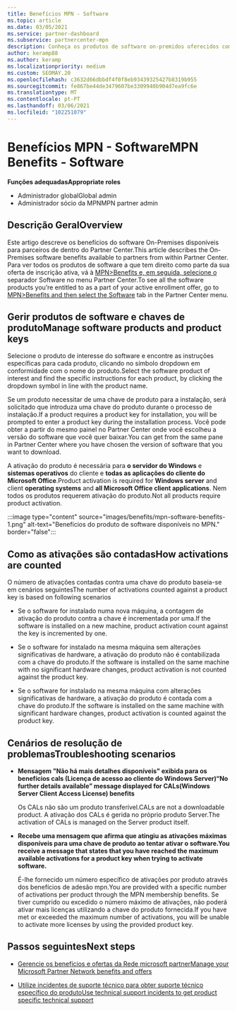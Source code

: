 ```yaml
---
title: Benefícios MPN - Software
ms.topic: article
ms.date: 03/05/2021
ms.service: partner-dashboard
ms.subservice: partnercenter-mpn
description: Conheça os produtos de software on-premidos oferecidos como benefícios da Microsoft Partner Network (MPN)
author: keramp88
ms.author: keramp
ms.localizationpriority: medium
ms.custom: SEOMAY.20
ms.openlocfilehash: c3632d66dbbdf4f0f8eb93439325427b8319b955
ms.sourcegitcommit: fe867be44de3479607be3309940b904d7ea9fc6e
ms.translationtype: MT
ms.contentlocale: pt-PT
ms.lasthandoff: 03/06/2021
ms.locfileid: "102251079"
---
```

# <a name="mpn-benefits---software"></a><span data-ttu-id="e4e5d-103">Benefícios MPN - Software</span><span class="sxs-lookup"><span data-stu-id="e4e5d-103">MPN Benefits - Software</span></span>

<span data-ttu-id="e4e5d-104">**Funções adequadas**</span><span class="sxs-lookup"><span data-stu-id="e4e5d-104">**Appropriate roles**</span></span>

- <span data-ttu-id="e4e5d-105">Administrador global</span><span class="sxs-lookup"><span data-stu-id="e4e5d-105">Global admin</span></span>
- <span data-ttu-id="e4e5d-106">Administrador sócio da MPN</span><span class="sxs-lookup"><span data-stu-id="e4e5d-106">MPN partner admin</span></span>

## <a name="overview"></a><span data-ttu-id="e4e5d-107">Descrição Geral</span><span class="sxs-lookup"><span data-stu-id="e4e5d-107">Overview</span></span>

<span data-ttu-id="e4e5d-108">Este artigo descreve os benefícios do software On-Premises disponíveis para parceiros de dentro do Partner Center.</span><span class="sxs-lookup"><span data-stu-id="e4e5d-108">This article describes the On-Premises software benefits available to partners from within Partner Center.</span></span> <span data-ttu-id="e4e5d-109">Para ver todos os produtos de software a que tem direito como parte da sua oferta de inscrição ativa, vá à  [MPN>Benefits e, em seguida, selecione o](https://partner.microsoft.com/dashboard/mpn/membership/benefits/software) separador Software no menu Partner Center.</span><span class="sxs-lookup"><span data-stu-id="e4e5d-109">To see all the software products you’re entitled to as a part of your active enrollment offer, go to  [MPN>Benefits and then select the Software](https://partner.microsoft.com/dashboard/mpn/membership/benefits/software) tab in the Partner Center menu.</span></span>  

## <a name="manage-software-products-and-product-keys"></a><span data-ttu-id="e4e5d-110">Gerir produtos de software e chaves de produto</span><span class="sxs-lookup"><span data-stu-id="e4e5d-110">Manage software products and product keys</span></span>

<span data-ttu-id="e4e5d-111">Selecione o produto de interesse do software e encontre as instruções específicas para cada produto, clicando no símbolo dropdown em conformidade com o nome do produto.</span><span class="sxs-lookup"><span data-stu-id="e4e5d-111">Select the software product of  interest and find the specific instructions for each product, by clicking the dropdown symbol in line with the product name.</span></span>

<span data-ttu-id="e4e5d-112">Se um produto necessitar de uma chave de produto para a instalação, será solicitado que introduza uma chave do produto durante o processo de instalação.</span><span class="sxs-lookup"><span data-stu-id="e4e5d-112">If a product requires a product key for installation, you will be prompted to enter a product key during the installation process.</span></span> <span data-ttu-id="e4e5d-113">Você pode obter a partir do mesmo painel no Partner Center onde você escolheu a versão do software que você quer baixar.</span><span class="sxs-lookup"><span data-stu-id="e4e5d-113">You can get from the same pane in Partner Center where you have chosen the version of software that you want to download.</span></span>

<span data-ttu-id="e4e5d-114">A ativação do produto é necessária para **o servidor do Windows** e **sistemas operativos** do cliente e **todas as aplicações do cliente do Microsoft Office**.</span><span class="sxs-lookup"><span data-stu-id="e4e5d-114">Product activation is required for **Windows server** and client **operating systems** and **all Microsoft Office client applications**.</span></span> <span data-ttu-id="e4e5d-115">Nem todos os produtos requerem ativação do produto.</span><span class="sxs-lookup"><span data-stu-id="e4e5d-115">Not all products require product activation.</span></span>

:::image type="content" source="images/benefits/mpn-software-benefits-1.png" alt-text="Benefícios do produto de software disponíveis no MPN." border="false":::

## <a name="how-activations-are-counted"></a><span data-ttu-id="e4e5d-117">Como as ativações são contadas</span><span class="sxs-lookup"><span data-stu-id="e4e5d-117">How activations are counted</span></span>

<span data-ttu-id="e4e5d-118">O número de ativações contadas contra uma chave do produto baseia-se em cenários seguintes</span><span class="sxs-lookup"><span data-stu-id="e4e5d-118">The number of activations counted against a product key is based on following scenarios</span></span>

- <span data-ttu-id="e4e5d-119">Se o software for instalado numa nova máquina, a contagem de ativação do produto contra a chave é incrementada por uma.</span><span class="sxs-lookup"><span data-stu-id="e4e5d-119">If the software is installed on a new machine, product activation count against the key is incremented by one.</span></span>
 
- <span data-ttu-id="e4e5d-120">Se o software for instalado na mesma máquina sem alterações significativas de hardware, a ativação do produto não é contabilizada com a chave do produto.</span><span class="sxs-lookup"><span data-stu-id="e4e5d-120">If the software is installed on the same machine with no significant hardware changes, product activation is not counted against the product key.</span></span>

- <span data-ttu-id="e4e5d-121">Se o software for instalado na mesma máquina com alterações significativas de hardware, a ativação do produto é contada com a chave do produto.</span><span class="sxs-lookup"><span data-stu-id="e4e5d-121">If the software is installed on the same machine with significant hardware changes, product activation is counted against the product key.</span></span>

## <a name="troubleshooting-scenarios"></a><span data-ttu-id="e4e5d-122">Cenários de resolução de problemas</span><span class="sxs-lookup"><span data-stu-id="e4e5d-122">Troubleshooting scenarios</span></span>

- <span data-ttu-id="e4e5d-123">**Mensagem "Não há mais detalhes disponíveis" exibida para os benefícios cals (Licença de acesso ao cliente do Windows Server)**</span><span class="sxs-lookup"><span data-stu-id="e4e5d-123">**“No further details available” message displayed for CALs(Windows Server Client Access License) benefits**</span></span>

    <span data-ttu-id="e4e5d-124">Os CALs não são um produto transferível.</span><span class="sxs-lookup"><span data-stu-id="e4e5d-124">CALs are not a downloadable product.</span></span> <span data-ttu-id="e4e5d-125">A ativação dos CALs é gerida no próprio produto Server.</span><span class="sxs-lookup"><span data-stu-id="e4e5d-125">The activation of CALs is managed on the Server product itself.</span></span>

- <span data-ttu-id="e4e5d-126">**Recebe uma mensagem que afirma que atingiu as ativações máximas disponíveis para uma chave de produto ao tentar ativar o software.**</span><span class="sxs-lookup"><span data-stu-id="e4e5d-126">**You receive a message that states that you have reached the maximum available activations for a product key when trying to activate software.**</span></span>

    <span data-ttu-id="e4e5d-127">É-lhe fornecido um número específico de ativações por produto através dos benefícios de adesão mpn.</span><span class="sxs-lookup"><span data-stu-id="e4e5d-127">You are provided with a specific number of activations per product through the MPN membership benefits.</span></span> <span data-ttu-id="e4e5d-128">Se tiver cumprido ou excedido o número máximo de ativações, não poderá ativar mais licenças utilizando a chave do produto fornecida.</span><span class="sxs-lookup"><span data-stu-id="e4e5d-128">If you have met or exceeded the maximum number of activations, you will be unable to activate more licenses by using the provided product key.</span></span>


 ## <a name="next-steps"></a><span data-ttu-id="e4e5d-129">Passos seguintes</span><span class="sxs-lookup"><span data-stu-id="e4e5d-129">Next steps</span></span>

- [<span data-ttu-id="e4e5d-130">Gerencie os benefícios e ofertas da Rede microsoft partner</span><span class="sxs-lookup"><span data-stu-id="e4e5d-130">Manage your Microsoft Partner Network benefits and offers</span></span>](manage-your-partner-network-benefits.md)

- [<span data-ttu-id="e4e5d-131">Utilize incidentes de suporte técnico para obter suporte técnico específico do produto</span><span class="sxs-lookup"><span data-stu-id="e4e5d-131">Use technical support incidents to get product specific technical support</span></span>](mpn-benefits-technical-support.md)



